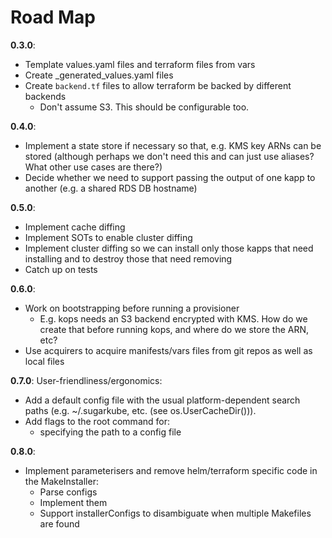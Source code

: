 # Road Map 
**0.3.0**:
* Template values.yaml files and terraform files from vars
* Create _generated_values.yaml files
* Create `backend.tf` files to allow terraform be backed by different backends
  * Don't assume S3. This should be configurable too.

**0.4.0**:
* Implement a state store if necessary so that, e.g. KMS key ARNs can be stored 
  (although perhaps we don't need this and can just use aliases? What other 
  use cases are there?)
* Decide whether we need to support passing the output of one kapp to another
  (e.g. a shared RDS DB hostname)
  
**0.5.0**:
* Implement cache diffing
* Implement SOTs to enable cluster diffing
* Implement cluster diffing so we can install only those kapps that need 
  installing and to destroy those that need removing
* Catch up on tests

**0.6.0**:
* Work on bootstrapping before running a provisioner
  * E.g. kops needs an S3 backend encrypted with KMS. How do we create that 
  before running kops, and where do we store the ARN, etc?
* Use acquirers to acquire manifests/vars files from git repos as well as local files 

**0.7.0**:
User-friendliness/ergonomics:
* Add a default config file with the usual platform-dependent search paths
  (e.g. ~/.sugarkube, etc. (see os.UserCacheDir())).
* Add flags to the root command for:
  * specifying the path to a config file 

**0.8.0**:
* Implement parameterisers and remove helm/terraform specific code in the 
  MakeInstaller:
  * Parse configs
  * Implement them
  * Support installerConfigs to disambiguate when multiple Makefiles are found
